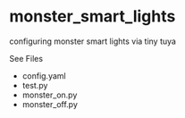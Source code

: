 # monster_smart_lights
configuring monster smart lights via tiny tuya


See Files
- config.yaml
- test.py
- monster_on.py
- monster_off.py
